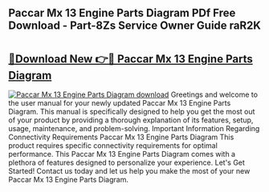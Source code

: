 ## Paccar Mx 13 Engine Parts Diagram PDf Free Download - Part-8Zs Service Owner Guide raR2K

# <h2><a href="http://dfq81u.blite.top/?on=Paccar+Mx+13+Engine+Parts+Diagram">🔗Download New 👉🔴 Paccar Mx 13 Engine Parts Diagram</a></h2>

[![Paccar Mx 13 Engine Parts Diagram download](https://i.imgur.com/lujVjoI.png)](http://dfq81u.blite.top/?on=Paccar+Mx+13+Engine+Parts+Diagram)
Greetings and welcome to the user manual for your newly updated Paccar Mx 13 Engine Parts Diagram. This manual is specifically designed to help you get the most out of your product by providing a thorough explanation of its features, setup, usage, maintenance, and problem-solving. Important Information Regarding Connectivity Requirements Paccar Mx 13 Engine Parts Diagram This product requires specific connectivity requirements for optimal performance. This Paccar Mx 13 Engine Parts Diagram comes with a plethora of features designed to personalize your experience. Let's Get Started! Contact us today and let us help you make the most of your new Paccar Mx 13 Engine Parts Diagram.
